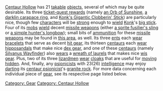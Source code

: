 [Centaur Hollow](:Category:_Centaur_Hollow.md "wikilink") has 21
[takable](Get.md "wikilink")
[objects](:Category:_Objects.md "wikilink"), several of which may be
quite desirable. Its three [ticket-quest
rewards](:Category:_Ticket_Quest_Rewards.md "wikilink") (namely [an Orb
of Sunshine](Orb_Of_Sunshine.md "wikilink"), [a darklin carapace
ring](Darklin_Carapace_Ring.md "wikilink"), and [Konk's Gigantic
Clobberin' Stick](Konk's_Gigantic_Clobberin'_Stick.md "wikilink")) are
particularly nice, though few
[characters](:Category:_Characters.md "wikilink") will be
[strong](Strength.md "wikilink") enough to [wield](Wield.md "wikilink")
[Konk](Konk.md "wikilink")'s [big
stick](Konk's_Gigantic_Clobberin'_Stick.md "wikilink"). Four of its
[mobs](:Category:_Mobs.md "wikilink") [wield](Wield.md "wikilink")
decent [missile weapons](:Category:_Missile_Weapons.md "wikilink")
(either [a sprite fusilier's
sling](Sprite_Fusilier's_Sling.md "wikilink") or [a simple hunter's
longbow](Simple_Hunter's_Longbow.md "wikilink")); small bits of
[ammunition](:Category:_Ammunition.md "wikilink") for these [missile
weapons](:Category:_Missile_Weapons.md "wikilink") may be found in [this
area](:Category:_Centaur_Hollow.md "wikilink"), as well. Its three
[ents](Ents.md "wikilink") each [wear](Wear.md "wikilink")
[bracelets](Entish_Woven_Bracelet.md "wikilink") that serve as decent
[hit gear](:Category:_Hit_Gear.md "wikilink"), its thirteen
[centaurs](Centaurs.md "wikilink") each [wear](Wear.md "wikilink")
[hipposandals](Fine_Set_Of_Hipposandals.md "wikilink") that make nice
[dex gear](:Category:_Dex_Gear.md "wikilink"), and one of these
[centaurs](Centaur.md "wikilink") (namely [Silvanus
Wayfinder](Centaur_Ranger.md "wikilink")) also
[wears](Wear.md "wikilink") a [wreath of
laurels](Wreath_Of_Laurels.md "wikilink") that makes nice [wis
gear](:Category:_Wis_Gear.md "wikilink"). Plus, two of its three
[lizardmen](Lizardmen.md "wikilink") [wear](Wear.md "wikilink")
[cloaks](Simple_Dyed_Silvan_Cloak.md "wikilink") that are useful for
[moving hidden](Move_Hidden.md "wikilink"). And, finally, any
[psionicists](:Category:_Psionicists.md "wikilink") with 23(26)
[intelligence](Intelligence.md "wikilink") may enjoy
[darting](Dart_(spell).md "wikilink") its [centaur
psionicist](Centaur_Psionicist.md "wikilink")'s [granite
rock](Granite_Rock.md "wikilink"). For more data concerning each
individual piece of [gear](:Category:_Gear.md "wikilink"), see its
respective page listed below.

[Category: Gear](Category:_Gear "wikilink") [Category: Centaur
Hollow](Category:_Centaur_Hollow "wikilink")
